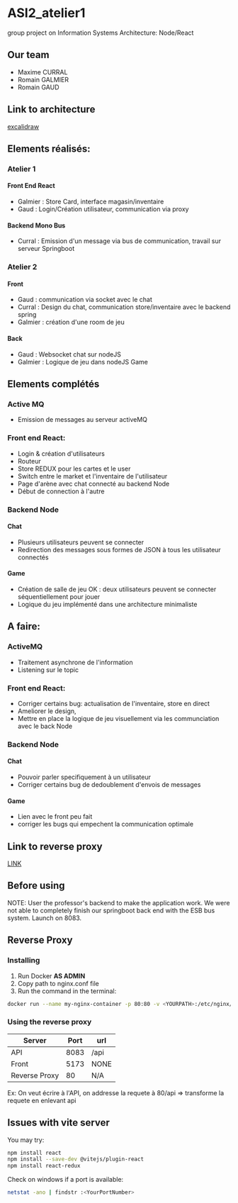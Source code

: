 # ASI2_atelier1
group project on Information Systems Architecture: Node/React

## Our team
- Maxime CURRAL
- Romain GALMIER
- Romain GAUD

## Link to architecture
[excalidraw](https://excalidraw.com/#room=274d475053e323c93b8d,owSvJtYYFefMiG_yu0wSpw)


## Elements réalisés:

### Atelier 1

#### Front End React

- Galmier : Store Card, interface magasin/inventaire
- Gaud : Login/Création utilisateur, communication via proxy

#### Backend Mono Bus

- Curral : Emission d'un message via bus de communication, travail sur serveur Springboot

### Atelier 2

#### Front

- Gaud : communication via socket avec le chat
- Curral : Design du chat, communication store/inventaire avec le backend spring
- Galmier : création d'une room de jeu

#### Back

- Gaud : Websocket chat sur nodeJS
- Galmier : Logique de jeu dans nodeJS Game

## Elements complétés

### Active MQ

- Emission de messages au serveur activeMQ

### Front end React:

- Login & création d'utilisateurs
- Routeur
- Store REDUX pour les cartes et le user
- Switch entre le market et l'inventaire de l'utilisateur
- Page d'arène avec chat connecté au backend Node
- Début de connection à l'autre

### Backend Node

#### Chat

- Plusieurs utilisateurs peuvent se connecter
- Redirection des messages sous formes de JSON à tous les utilisateur connectés

#### Game

- Création de salle de jeu OK : deux utilisateurs peuvent se connecter séquentiellement pour jouer
- Logique du jeu implémenté dans une architecture minimaliste

## A faire:

### ActiveMQ

- Traitement asynchrone de l'information
- Listening sur le topic

### Front end React:

- Corriger certains bug: actualisation de l'inventaire, store en direct
- Ameliorer le design,
- Mettre en place la logique de jeu visuellement via les communciation avec le back Node

### Backend Node

#### Chat

- Pouvoir parler specifiquement à un utilisateur
- Corriger certains bug de dedoublement d'envois de messages

#### Game

- Lien avec le front peu fait
- corriger les bugs qui empechent la communication optimale

## Link to reverse proxy 

[LINK](https://prod.e-campus.cpe.fr/mod/page/view.php?id=33598)

## Before using

NOTE: User the professor's backend to make the application work. We were not able to completely finish our springboot back end with the ESB bus system.
Launch on 8083.

## Reverse Proxy

### Installing

1. Run Docker **AS ADMIN**
2. Copy path to nginx.conf file
3. Run the command in the terminal:
```bash
docker run --name my-nginx-container -p 80:80 -v <YOURPATH>:/etc/nginx/nginx.conf:ro -d nginx
```

### Using the reverse proxy

|Server|Port|url|
|------------------|---|-|
|API|8083|/api|
|Front|5173|NONE|
|Reverse Proxy|80|N/A|

Ex: On veut écrire à l'API, on addresse la requete à 80/api => transforme la requete en enlevant api

## Issues with vite server

You may try:

```bash
npm install react
npm install --save-dev @vitejs/plugin-react
npm install react-redux
```

Check on windows if a port is available:
```bash
netstat -ano | findstr :<YourPortNumber>
```

